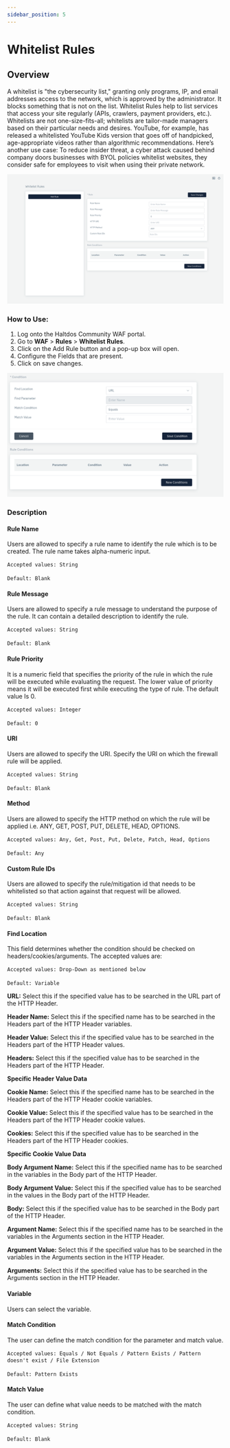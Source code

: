 ```yaml
---
sidebar_position: 5
---
```


# Whitelist Rules

## Overview
A whitelist is "the cybersecurity list," granting only programs, IP, and email addresses access to the network, which is approved by the administrator. It blocks something that is not on the list.
Whitelist Rules help to list services that access your site regularly (APIs, crawlers, payment providers, etc.). Whitelists are not one-size-fits-all; whitelists are tailor-made managers based on their particular needs and desires. YouTube, for example, has released a whitelisted YouTube Kids version that goes off of handpicked, age-appropriate videos rather than algorithmic recommendations.
Here’s another use case: To reduce insider threat, a cyber attack caused behind company doors businesses with BYOL policies whitelist websites, they consider safe for employees to visit when using their private network.
   
![Whitelist Rule](/img/ce-waf/docs/whitelisting_rule.png)

### How to Use:
1. Log onto the Haltdos Community WAF portal.
2. Go to **WAF** > **Rules** > **Whitelist Rules**.
3. Click on the Add Rule button and a pop-up box will open.
4. Configure the Fields that are present.
5. Click on save changes.
   
![Whitelist Rule](/img/ce-waf/docs/whitelisting_rule2.png)
   
### Description

#### Rule Name
Users are allowed to specify a rule name to identify the rule which is to be created. The rule name takes alpha-numeric input.

    Accepted values: String 

    Default: Blank  

#### Rule Message
Users are allowed to specify a rule message to understand the purpose of the rule. It can contain a detailed description to identify the rule.

    Accepted values: String 

    Default: Blank  

#### Rule Priority
It is a numeric field that specifies the priority of the rule in which the rule will be executed while evaluating the request. The lower value of priority means it will be executed first while executing the type of rule. The default value Is 0. 

    Accepted values: Integer 

    Default: 0  

#### URI
Users are allowed to specify the URI. Specify the URI on which the firewall rule will be applied.

    Accepted values: String 

    Default: Blank  

#### Method
Users are allowed to specify the HTTP method on which the rule will be applied i.e. ANY, GET, POST, PUT, DELETE, HEAD, OPTIONS.

    Accepted values: Any, Get, Post, Put, Delete, Patch, Head, Options  

    Default: Any  

#### Custom Rule IDs
Users are allowed to specify the rule/mitigation id that needs to be whitelisted so that action against that request will be allowed.

    Accepted values: String 

    Default: Blank  

#### Find Location

This field determines whether the condition should be checked on headers/cookies/arguments. The accepted values are:

    Accepted values: Drop-Down as mentioned below

    Default: Variable  

**URL:** Select this if the specified value has to be searched in the URL part of the HTTP Header.
   
**Header Name:** Select this if the specified name has to be searched in the Headers part of the HTTP Header variables.
   
**Header Value:** Select this if the specified value has to be searched in the Headers part of the HTTP Header values.
   
**Headers:** Select this if the specified value has to be searched in the Headers part of the HTTP Header. 
   
**Specific Header Value Data** 
   
**Cookie Name:** Select this if the specified name has to be searched in the Headers part of the HTTP Header cookie variables. 
   
**Cookie Value:** Select this if the specified value has to be searched in the Headers part of the HTTP Header cookie values.
   
**Cookies:** Select this if the specified value has to be searched in the Headers part of the HTTP Header cookies.
   
**Specific Cookie Value Data** 
   
**Body Argument Name:** Select this if the specified name has to be searched in the variables in the Body part of the HTTP Header. 
   
**Body Argument Value:** Select this if the specified value has to be searched in the values in the Body part of the HTTP Header.
   
**Body:** Select this if the specified value has to be searched in the Body part of the HTTP Header.
   
**Argument Name:** Select this if the specified name has to be searched in the variables in the Arguments section in the HTTP Header.
   
**Argument Value:** Select this if the specified value has to be searched in the variables in the Arguments section in the HTTP Header.
   
**Arguments:**  Select this if the specified value has to be searched in the Arguments section in the HTTP Header.

#### Variable
Users can select the variable.

#### Match Condition
The user can define the match condition for the parameter and match value.

    Accepted values: Equals / Not Equals / Pattern Exists / Pattern doesn't exist / File Extension

    Default: Pattern Exists  

#### Match Value
The user can define what value needs to be matched with the match condition.

    Accepted values: String 

    Default: Blank  
